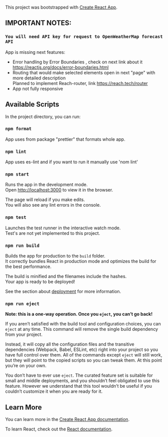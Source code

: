 This project was bootstrapped with [Create React App](https://github.com/facebook/create-react-app).

## IMPORTANT NOTES:

### `You will need API key for request to OpenWeatherMap forecast API`

App is missing next features:
- Error handling by Error Boundaries , check on next link about it  https://reactjs.org/docs/error-boundaries.html
- Routing that would make selected elements open in next "page" with more detailed description<br>
 Planned to implement Reach-router, link https://reach.tech/router
- App not fully responsive 

## Available Scripts

In the project directory, you can run:

### `npm format`
App uses from package "prettier" that formats whole app.

### `npm lint`

App uses es-lint and if you want to run it manually use 'nom lint'


### `npm start`

Runs the app in the development mode.<br>
Open [http://localhost:3000](http://localhost:3000) to view it in the browser.

The page will reload if you make edits.<br>
You will also see any lint errors in the console.

### `npm test`

Launches the test runner in the interactive watch mode.<br>
Test's are not yet implemented to this project.

### `npm run build`

Builds the app for production to the `build` folder.<br>
It correctly bundles React in production mode and optimizes the build for the best performance.

The build is minified and the filenames include the hashes.<br>
Your app is ready to be deployed!

See the section about [deployment](https://facebook.github.io/create-react-app/docs/deployment) for more information.

### `npm run eject`

**Note: this is a one-way operation. Once you `eject`, you can’t go back!**

If you aren’t satisfied with the build tool and configuration choices, you can `eject` at any time. This command will remove the single build dependency from your project.

Instead, it will copy all the configuration files and the transitive dependencies (Webpack, Babel, ESLint, etc) right into your project so you have full control over them. All of the commands except `eject` will still work, but they will point to the copied scripts so you can tweak them. At this point you’re on your own.

You don’t have to ever use `eject`. The curated feature set is suitable for small and middle deployments, and you shouldn’t feel obligated to use this feature. However we understand that this tool wouldn’t be useful if you couldn’t customize it when you are ready for it.

## Learn More

You can learn more in the [Create React App documentation](https://facebook.github.io/create-react-app/docs/getting-started).

To learn React, check out the [React documentation](https://reactjs.org/).
